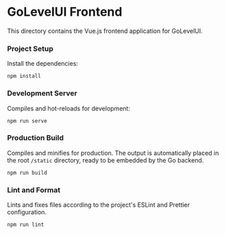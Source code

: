 # GoLevelUI Frontend

This directory contains the Vue.js frontend application for GoLevelUI.

### Project Setup

Install the dependencies:
```
npm install
```

### Development Server

Compiles and hot-reloads for development:
```
npm run serve
```

### Production Build

Compiles and minifies for production. The output is automatically placed in the root `/static` directory, ready to be embedded by the Go backend.
```
npm run build
```

### Lint and Format

Lints and fixes files according to the project's ESLint and Prettier configuration.
```
npm run lint
```